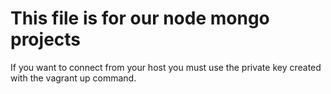 # This file is for our node mongo projects

If you want to connect from your host you must use the private key created with the vagrant up command.
